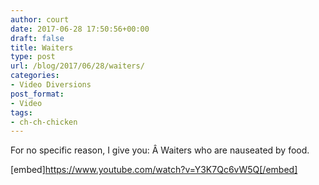 ```yaml
---
author: court
date: 2017-06-28 17:50:56+00:00
draft: false
title: Waiters
type: post
url: /blog/2017/06/28/waiters/
categories:
- Video Diversions
post_format:
- Video
tags:
- ch-ch-chicken
---
```


For no specific reason, I give you: Â Waiters who are nauseated by food.

[embed]https://www.youtube.com/watch?v=Y3K7Qc6vW5Q[/embed]
